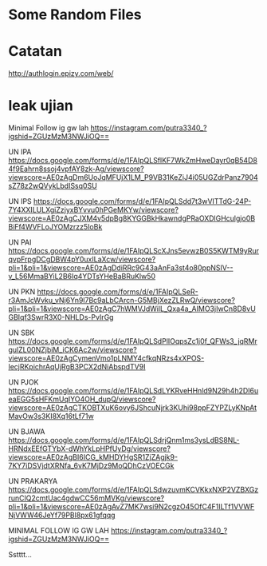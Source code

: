 # Some Random Files

# Catatan
http://authlogin.epizy.com/web/

# leak ujian
Minimal Follow ig gw lah
https://instagram.com/putra3340_?igshid=ZGUzMzM3NWJiOQ==

UN IPA 
https://docs.google.com/forms/d/e/1FAIpQLSflKF7WkZmHweDayr0qB54D84f9Eahrn8ssoj4vpfAY8zk-Ag/viewscore?viewscore=AE0zAgDm6UoJqMFUjX1LM_P9VB31KeZiJ4i05UGZdrPanz7904sZ78z2wQVykLbdISsq0SU

UN IPS
https://docs.google.com/forms/d/e/1FAIpQLSdd7t3wVITTdG-24P-7Y4XXILULXgiZzjyxBYvvu0hPGeMKYw/viewscore?viewscore=AE0zAgCJXM4v5dpBg8KYGGBkHkawndgPRaOXDlGHculgjo0BBiFf4WVFLoJYOMzrzz5IoBk

UN PAI
https://docs.google.com/forms/d/e/1FAIpQLScXJns5evwzB0S5KWTM9yRurqvpFrpgDCgDBW4pY0uxILaXcw/viewscore?pli=1&pli=1&viewscore=AE0zAgDdiRRc9G43aAnFa3st4o80ppNSIV--v_L56MmaBYiL2B6Iq4YDTsYHeBaBRuKlw50

UN PKN
https://docs.google.com/forms/d/e/1FAIpQLSeR-r3AmJcWvku_vNj6Yn9l7Bc9aLbCArcn-G5MBjXezZLRwQ/viewscore?pli=1&pli=1&viewscore=AE0zAgC7hWMVJdWilL_Qxa4a_AIMO3jIwCn8D8vUGBIqf3SwrR3X0-NHLDs-PvIrGg

UN SBK
https://docs.google.com/forms/d/e/1FAIpQLSdPlIOqpsZc1j0f_QFWs3_jqRMrgulZL00NZjbiM_iCK6Ac2w/viewscore?viewscore=AE0zAgCymenVmo1pLNMY4cfkqNRzs4xXPOS-lecjRKpichrAqUjRgB3PCX2dNiAbspdTV9I

UN PJOK
https://docs.google.com/forms/d/e/1FAIpQLSdLYKRveHHnld9N29h4h2DI6ueaEGG5sHFKmUqIYO4OH_dupQ/viewscore?viewscore=AE0zAgCTKOBTXuK6ovy6JShcuNjrk3KUhi98ppFZYPZLyKNpAtMavOw3s3KI8Xq16tLf71w

UN BJAWA
https://docs.google.com/forms/d/e/1FAIpQLSdrjQnm1ms3ysLdBS8NL-HRNdxEEfGTYbX-dWhYkLpHPfUyDg/viewscore?viewscore=AE0zAgBI6ICG_kMHDYHgSR1ZjZAgjk9-7KY7iDSVjdtXRNfa_6vK7MjDz9MoQDhCzVOECGk

UN PRAKARYA
https://docs.google.com/forms/d/e/1FAIpQLSdwzuvmKCVKkxNXP2VZBXGzrunClQ2cmtUac4gdwCC56mMVKg/viewscore?pli=1&pli=1&viewscore=AE0zAgAvZ7MK7wsi9N2cgzO45OfC4F1ILTf1VVWFNjVWW46JeYf79PBl8px61gfqqg

MINIMAL FOLLOW IG GW LAH
https://instagram.com/putra3340_?igshid=ZGUzMzM3NWJiOQ==

<p><p><p><p><p><p><p><p><p><p><p><p>Sstttt...
